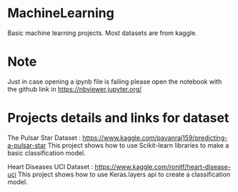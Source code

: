 # MachineLearning
Basic machine learning projects. Most datasets are from kaggle.

# Note
Just in case opening a ipynb file is failing please open the notebook with the github link in https://nbviewer.jupyter.org/

# Projects details and links for dataset
The Pulsar Star Dataset : https://www.kaggle.com/pavanraj159/predicting-a-pulsar-star
This project shows how to use Scikit-learn libraries to make a basic classification model.

Heart Diseases UCI Dataset : https://www.kaggle.com/ronitf/heart-disease-uci
This project shows how to use Keras.layers api to create a classification model.
